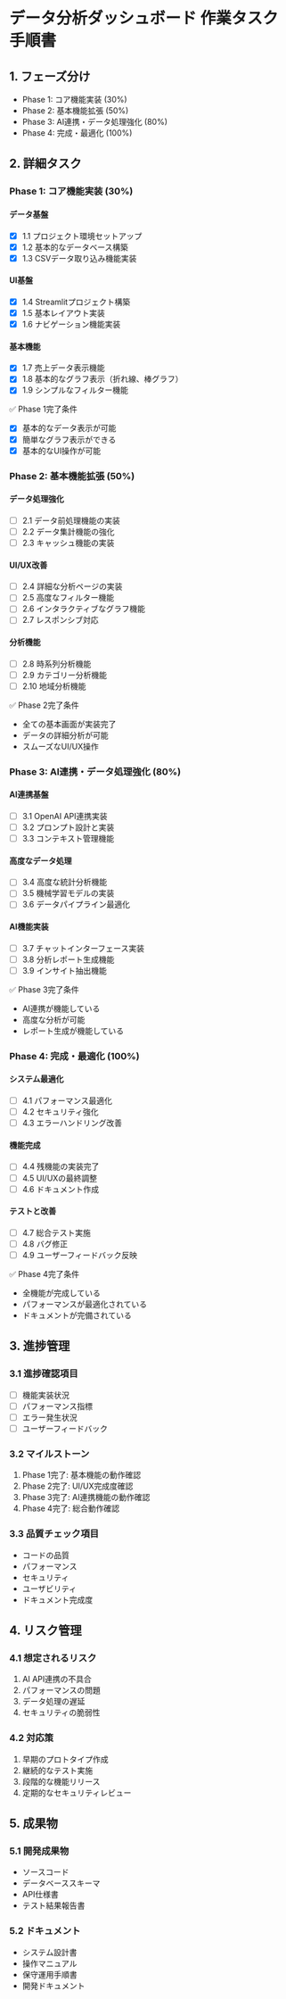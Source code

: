 # データ分析ダッシュボード 作業タスク手順書

## 1. フェーズ分け
- Phase 1: コア機能実装 (30%)
- Phase 2: 基本機能拡張 (50%)
- Phase 3: AI連携・データ処理強化 (80%)
- Phase 4: 完成・最適化 (100%)

## 2. 詳細タスク

### Phase 1: コア機能実装 (30%)
#### データ基盤
- [x] 1.1 プロジェクト環境セットアップ
- [x] 1.2 基本的なデータベース構築
- [x] 1.3 CSVデータ取り込み機能実装

#### UI基盤
- [x] 1.4 Streamlitプロジェクト構築
- [x] 1.5 基本レイアウト実装
- [x] 1.6 ナビゲーション機能実装

#### 基本機能
- [x] 1.7 売上データ表示機能
- [x] 1.8 基本的なグラフ表示（折れ線、棒グラフ）
- [x] 1.9 シンプルなフィルター機能

✅ Phase 1完了条件
- [x] 基本的なデータ表示が可能
- [x] 簡単なグラフ表示ができる
- [x] 基本的なUI操作が可能

### Phase 2: 基本機能拡張 (50%)
#### データ処理強化
- [ ] 2.1 データ前処理機能の実装
- [ ] 2.2 データ集計機能の強化
- [ ] 2.3 キャッシュ機能の実装

#### UI/UX改善
- [ ] 2.4 詳細な分析ページの実装
- [ ] 2.5 高度なフィルター機能
- [ ] 2.6 インタラクティブなグラフ機能
- [ ] 2.7 レスポンシブ対応

#### 分析機能
- [ ] 2.8 時系列分析機能
- [ ] 2.9 カテゴリー分析機能
- [ ] 2.10 地域分析機能

✅ Phase 2完了条件
- 全ての基本画面が実装完了
- データの詳細分析が可能
- スムーズなUI/UX操作

### Phase 3: AI連携・データ処理強化 (80%)
#### AI連携基盤
- [ ] 3.1 OpenAI API連携実装
- [ ] 3.2 プロンプト設計と実装
- [ ] 3.3 コンテキスト管理機能

#### 高度なデータ処理
- [ ] 3.4 高度な統計分析機能
- [ ] 3.5 機械学習モデルの実装
- [ ] 3.6 データパイプライン最適化

#### AI機能実装
- [ ] 3.7 チャットインターフェース実装
- [ ] 3.8 分析レポート生成機能
- [ ] 3.9 インサイト抽出機能

✅ Phase 3完了条件
- AI連携が機能している
- 高度な分析が可能
- レポート生成が機能している

### Phase 4: 完成・最適化 (100%)
#### システム最適化
- [ ] 4.1 パフォーマンス最適化
- [ ] 4.2 セキュリティ強化
- [ ] 4.3 エラーハンドリング改善

#### 機能完成
- [ ] 4.4 残機能の実装完了
- [ ] 4.5 UI/UXの最終調整
- [ ] 4.6 ドキュメント作成

#### テストと改善
- [ ] 4.7 総合テスト実施
- [ ] 4.8 バグ修正
- [ ] 4.9 ユーザーフィードバック反映

✅ Phase 4完了条件
- 全機能が完成している
- パフォーマンスが最適化されている
- ドキュメントが完備されている

## 3. 進捗管理

### 3.1 進捗確認項目
- [ ] 機能実装状況
- [ ] パフォーマンス指標
- [ ] エラー発生状況
- [ ] ユーザーフィードバック

### 3.2 マイルストーン
1. Phase 1完了: 基本機能の動作確認
2. Phase 2完了: UI/UX完成度確認
3. Phase 3完了: AI連携機能の動作確認
4. Phase 4完了: 総合動作確認

### 3.3 品質チェック項目
- コードの品質
- パフォーマンス
- セキュリティ
- ユーザビリティ
- ドキュメント完成度

## 4. リスク管理

### 4.1 想定されるリスク
1. AI API連携の不具合
2. パフォーマンスの問題
3. データ処理の遅延
4. セキュリティの脆弱性

### 4.2 対応策
1. 早期のプロトタイプ作成
2. 継続的なテスト実施
3. 段階的な機能リリース
4. 定期的なセキュリティレビュー

## 5. 成果物

### 5.1 開発成果物
- ソースコード
- データベーススキーマ
- API仕様書
- テスト結果報告書

### 5.2 ドキュメント
- システム設計書
- 操作マニュアル
- 保守運用手順書
- 開発ドキュメント 